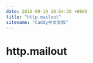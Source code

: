 ```yaml
---
date: 2018-09-19 20:54:20 +0800
title: "http.mailout"
sitename: "Caddy中文文档"
---
```


# http.mailout

